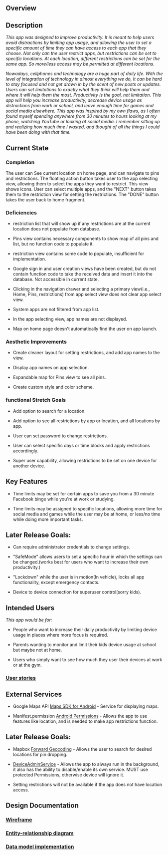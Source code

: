 ## Overview

## Description

_This app was designed to improve productivity. It is meant to help users avoid distractions by limiting app usage, and allowing the user to set a specific amount of time they can have access to each app that they choose. Not only can the user restrict apps, but restrictions can be set to specific locations. At each location, different restrictions can be set for the same app. So more/less access may be permitted at different locations_.

_Nowadays, cellphones and technology are a huge part of daily life. With the level of integration of technology in almost everything we do, It can be hard to stay focused and not get drawn in by the scent of new posts or updates. Users can set limitations to exactly what they think will help them and where it will help them the most. Productivity is the goal, not limitation. This app will help you increase productivity, decrease device usage as distractions from work or school, and leave enough time for games and social media elsewhere. This app was inspired by my own flaws, as I often found myself spending anywhere from 30 minutes to hours looking at my phone, watching YouTube or looking at social media. I remember sitting up and realizing how much time I wasted, and thought of all the things I could have been doing with that time._

## Current State

### Completion
 The user can See current location on home page, and can navigate to pins and restrictions. The floating action button takes user to the app selecting view, allowing them to select the apps they want to restrict. This view shows icons. User can select multiple apps, and the "NEXT" button takes them to the restriction view for setting the restrictions. The "DONE" button takes the user back to home fragment.

### Deficiencies

* restriction list that will show up if any restrictions are at the current location does not populate from database.

* Pins view contains necessary components to show map of all pins and list, but no function code to populate it.

* restriction view contains some code to populate, insufficient for implementation.

* Google sign in and user creation views have been created, but do not contain function code to take the received data and insert it into the database. Not accessible in current state.

* Clicking in the navigation drawer and selecting a primary view(i.e., Home, Pins, restrictions) from app select view does not clear app select view.

* System apps are not filtered from app list.

* In the app selecting view, app names are not displayed.  

* Map on home page doesn't automatically find the user on app launch.

### Aesthetic Improvements

* Create cleaner layout for setting restrictions, and add app names to the view.

* Display app names on app selection.

* Expandable map for Pins view to see all pins.

* Create custom style and color scheme.

### functional Stretch Goals

* Add option to search for a location.

* Add option to see all restrictions by app or location, and all locations by app.

* User can set password to change restrictions.

* User can select specific days or time blocks and apply restrictions accordingly.

* Super user capability, allowing restrictions to be set on one device for another device.

## Key Features

* Time limits may be set for certain apps to save you from a 30 minute Facebook binge while you're at work or studying.

* Time limits may be assigned to specific locations, allowing more time for social media and games while the user may be at home, or less/no time while doing more important tasks.

## Later Release Goals:

* Can require administrator credentials to change settings.

* "SafeMode" allows users to set a specific hour in which the settings can be changed.(works best for users who want to increase their own productivity.)

* "Lockdown" while the user is in motion(In vehicle), locks all app functionality, except emergency contacts.

* Device to device connection for superuser control(sorry kids).

## Intended Users

_This app would be for:_

* People who want to increase their daily productivity by limiting device usage in places where more focus is required.

* Parents wanting to monitor and limit their kids device usage at school but maybe not at home.  

* Users who simply want to see how much they user their devices at work or at the gym.

### [User stories](user-stories.md)

## External Services

* Google Maps API [Maps SDK for Android](https://developers.google.com/maps/documentation/android-sdk/intro) - Service for displaying maps.

* Manifest.permission [Android Permissions](https://developer.android.com/reference/android/Manifest.permission) - Allows the app to use features like location, and is needed to make app restrictions function.

## Later Release Goals:

* Mapbox [Forward Geocoding](https://docs.mapbox.com/api/search/#geocoding) - Allows the user to search for desired locations for pin dropping.

* [DeviceAdminService](https://developer.android.com/reference/android/app/admin/DeviceAdminService?hl=en) - Allows the app to always run in the background, it also has the ability to disable/enable its own service. MUST use protected Permissions, otherwise device will ignore it.

* Setting restrictions will not be available if the app does not have location access.

## Design Documentation

### [Wireframe](wireframe.md)

### [Entity-relationship diagram](erd.md)

### [Data model implementation](data-model.md)
